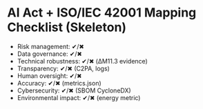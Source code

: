# AI Act + ISO/IEC 42001 Mapping Checklist (Skeleton)
- Risk management: ✔/✖
- Data governance: ✔/✖
- Technical robustness: ✔/✖ (ΔM11.3 evidence)
- Transparency: ✔/✖ (C2PA, logs)
- Human oversight: ✔/✖
- Accuracy: ✔/✖ (metrics.json)
- Cybersecurity: ✔/✖ (SBOM CycloneDX)
- Environmental impact: ✔/✖ (energy metric)
